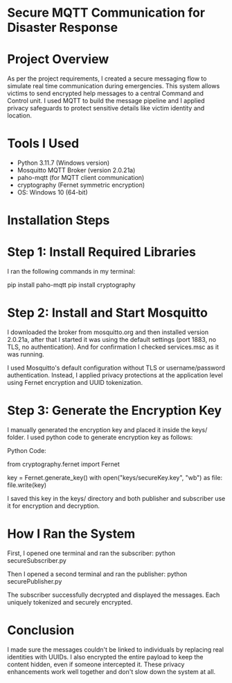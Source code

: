 # Secure MQTT Communication for Disaster Response

# Project Overview

As per the project requirements, I created a secure messaging flow to simulate real time communication during emergencies. This system allows victims to send encrypted help messages to a central Command and Control unit. 
I used MQTT to build the message pipeline and I applied privacy safeguards to protect sensitive details like victim identity and location.

# Tools I Used
- Python 3.11.7 (Windows version)
- Mosquitto MQTT Broker (version 2.0.21a)
- paho-mqtt (for MQTT client communication)
- cryptography (Fernet symmetric encryption)
- OS: Windows 10 (64-bit)

# Installation Steps

# Step 1: Install Required Libraries

I ran the following commands in my terminal:

pip install paho-mqtt
pip install cryptography

# Step 2: Install and Start Mosquitto

I downloaded the broker from mosquitto.org and then installed version 2.0.21a, after that I started it was using the default settings (port 1883, no TLS, no authentication). And for confirmation I checked services.msc as it was running.

I used Mosquitto's default configuration without TLS or username/password authentication. 
Instead, I applied privacy protections at the application level using Fernet encryption and UUID tokenization.

# Step 3: Generate the Encryption Key
I manually generated the encryption key and placed it inside the keys/ folder.
I used python code to generate encryption key as follows: 

Python Code: 

from cryptography.fernet import Fernet

key = Fernet.generate_key()
with open("keys/secureKey.key", "wb") as file:
    file.write(key)
	
I saved this key in the keys/ directory and both publisher and subscriber use it for encryption and decryption.

# How I Ran the System
First, I opened one terminal and ran the subscriber:
python secureSubscriber.py

Then I opened a second terminal and ran the publisher:
python securePublisher.py

The subscriber successfully decrypted and displayed the messages. Each uniquely tokenized and securely encrypted.

# Conclusion
I made sure the messages couldn't be linked to individuals by replacing real identities with UUIDs. I also encrypted the entire payload to keep the content hidden, even if someone intercepted it. These privacy enhancements work well together and don't slow down the system at all.

